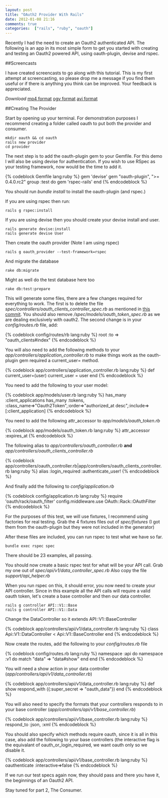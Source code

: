 ```yaml
---
layout: post
title: "OAuth2 Provider With Rails"
date: 2012-01-08 21:16
comments: true
categories:  ["rails", "ruby", "oauth"]
---
```



Recently I had the need to create an Oauth2 authenticated API.  The following is an app in its most simple form to get you started with creating and testing an Oauth2 powered API, using oauth-plugin, devise and rspec.

##Screencasts

I have created screencasts to go along with this tutorial.  This is my first attempt at screencasting, so please drop me a message if you find them useful or if there is anything you think can be improved.  Your feedback is appreciated.

*Download* [mp4 format](http://screencasts.gazler.com/provider.mp4) [ogv format](http://screencasts.gazler.com/provider.ogv) [avi format](http://screencasts.gazler.com/provider.avi)

##Creating The Provider

Start by opening up your terminal.  For demonstration purposes I recommend creating a folder called oauth to put both the provider and consumer.

<!-- more -->

    mkdir oauth && cd oauth
    rails new provider
    cd provider

    
The next step is to add the oauth-plugin gem to your Gemfile.  For this demo I will also be using devise for authentication.  If you wish to use RSpec as your testing framework, now would be the time to add it.

{% codeblock Gemfile lang:ruby %}
gem 'devise'
gem "oauth-plugin", ">= 0.4.0.rc2"
group :test do
    gem 'rspec-rails'
end
{% endcodeblock %}    

You should run *bundle install* to install the oauth-plugin (and rspec.)

If you are using rspec then run:

    rails g rspec:install

If you are using devise then you should create your devise install and user.

    rails generate devise:install
    rails generate devise User
    
Then create the oauth provider (Note I am using rspec)

    rails g oauth_provider --test-framework=rspec
    
And migrate the database
    
    rake db:migrate
    
Might as well do the test database here too

    rake db:test:prepare
    
This will generate some files, there are a few changes required for everything to work.  The first is to delete the file *spec/controllers/oauth_clients_controller_spec.rb* as mentioned in [this commit](https://github.com/pelle/oauth-plugin/commit/6e24ec0ee2f3dc871756b2e8a75fa2181ff504f4).  You should also remove */spec/models/oauth_token_spec.rb* as we are dealing exclusively with oauth2.
The second change is in your *config/routes.rb* file, add:

{% codeblock config/routes/rb lang:ruby %}
root :to => "oauth_clients#index"
{% endcodeblock %} 

    
You will also need to add the following methods to your *app/controllers/application_controller.rb* to make things work as the oauth-plugin gem required a current_user= method.

{% codeblock app/controllers/application_controller.rb lang:ruby %}
def current_user=(user)
  current_user = user
end
{% endcodeblock %} 

You need to add the following to your user model:

{% codeblock app/models/user.rb lang:ruby %}
has_many :client_applications
has_many :tokens, :class_name=>"Oauth2Token",:order=>"authorized_at desc",:include=>[:client_application]
{% endcodeblock %} 
    
You need to add the following attr_accessor to *app/models/oauth_token.rb*

{% codeblock app/models/oauth_token.rb lang:ruby %}
attr_accessor :expires_at
{% endcodeblock %} 

The following alias to *app/controllers/oauth_controller.rb* **and** *app/controllers/oauth_clients_controller.rb*

{% codeblock app/controllers/oauth_controller.rb|app/controllers/oauth_clients_controller.rb lang:ruby %}
alias :login_required :authenticate_user!
{% endcodeblock %} 
    
And finally add the following to *config/application.rb*

{% codeblock config/application.rb lang:ruby %}
require 'oauth/rack/oauth_filter'
config.middleware.use OAuth::Rack::OAuthFilter
{% endcodeblock %} 
    
For the purposes of this test, we will use fixtures, I recommend using factories for real testing.  Grab the 4 fixtures files out of *spec/fixtures* (I got them from the oauth-plugin but they were not included in the generator)

After these files are included, you can run rspec to test what we have so far.

    bundle exec rspec spec
    
There should be 23 examples, all passing.

You should now create a basic rspec test for what will be your API call.  Grab my one out of *spec/api/v1/data_controller_spec.rb*  Also copy the file *support/api_helper.rb*

When you run rspec on this, it should error, you now need to create your API controller.  Since in this example all the API calls will require a valid oauth token, let's create a base controller and then our data controller.

    rails g controller API::V1::Base
    rails g controller API::V1::Data
    
Change the DataController so it extends API::V1::BaseController

{% codeblock app/controllers/api/v1/data_controller.rb lang:ruby %}
class Api::V1::DataController < Api::V1::BaseController
end
{% endcodeblock %} 
    
Now create the routes, add the following to your *config/routes.rb* file

{% codeblock config/routes.rb lang:ruby %}
namespace :api do
  namespace :v1 do
    match "data" => "data#show"
  end
end
{% endcodeblock %} 
    
You will need a show action in your data controller (*app/controllers/api/v1/data_controller.rb*)

{% codeblock app/controllers/api/v1/data_controller.rb lang:ruby %}
def show
  respond_with ({:super_secret => "oauth_data"})
end
{% endcodeblock %} 
    
You will also need to specify the formats that your controllers responds to in your base controller (*app/controllers/api/v1/base_controller.rb*)

{% codeblock app/controllers/api/v1/base_controller.rb lang:ruby %}
respond_to :json, :xml
{% endcodeblock %} 
    
You should also specify which methods require oauth, since it is all in this case, also add the following to your base controllers (the interactive flag is the equivalant of oauth_or_login_required, we want oauth only so we disable it. 

{% codeblock app/controllers/api/v1/base_controller.rb lang:ruby %}
oauthenticate :interactive=>false
{% endcodeblock %} 

If we run our test specs again now, they should pass and there you have it, the beginnings of an Oauth2 API.

Stay tuned for part 2, The Consumer.
